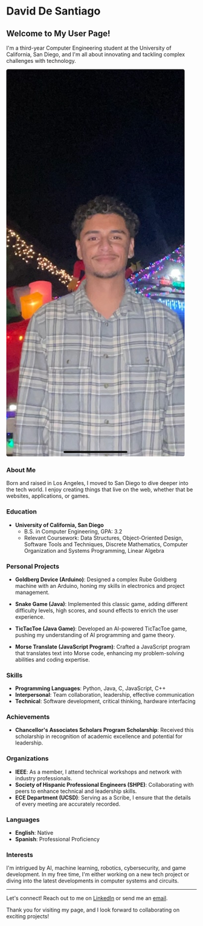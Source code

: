 # David De Santiago

## Welcome to My User Page!

I'm a third-year Computer Engineering student at the University of California, San Diego, and I'm all about innovating and tackling complex challenges with technology.

![David De Santiago](793B7687-03D1-48AD-BE04-96B8E74E2B1C.jpeg) 

### About Me
Born and raised in Los Angeles, I moved to San Diego to dive deeper into the tech world. I enjoy creating things that live on the web, whether that be websites, applications, or games.

### Education
- **University of California, San Diego**
  - B.S. in Computer Engineering, GPA: 3.2
  - Relevant Coursework: Data Structures, Object-Oriented Design, Software Tools and Techniques, Discrete Mathematics, Computer Organization and Systems Programming, Linear Algebra

### Personal Projects
- **Goldberg Device (Arduino)**:
  Designed a complex Rube Goldberg machine with an Arduino, honing my skills in electronics and project management.
  
- **Snake Game (Java)**:
  Implemented this classic game, adding different difficulty levels, high scores, and sound effects to enrich the user experience.
  
- **TicTacToe (Java Game)**:
  Developed an AI-powered TicTacToe game, pushing my understanding of AI programming and game theory.
  
- **Morse Translate (JavaScript Program)**:
  Crafted a JavaScript program that translates text into Morse code, enhancing my problem-solving abilities and coding expertise.

### Skills
- **Programming Languages**: Python, Java, C, JavaScript, C++
- **Interpersonal**: Team collaboration, leadership, effective communication
- **Technical**: Software development, critical thinking, hardware interfacing

### Achievements
- **Chancellor's Associates Scholars Program Scholarship**:
  Received this scholarship in recognition of academic excellence and potential for leadership.

### Organizations
- **IEEE**: As a member, I attend technical workshops and network with industry professionals.
- **Society of Hispanic Professional Engineers (SHPE)**: Collaborating with peers to enhance technical and leadership skills.
- **ECE Department (UCSD)**: Serving as a Scribe, I ensure that the details of every meeting are accurately recorded.

### Languages
- **English**: Native
- **Spanish**: Professional Proficiency

### Interests
I'm intrigued by AI, machine learning, robotics, cybersecurity, and game development. In my free time, I'm either working on a new tech project or diving into the latest developments in computer systems and circuits.

---

Let's connect! Reach out to me on [LinkedIn](https://www.linkedin.com/in/david-de-santiago-a485b4240) or send me an [email](mailto:ddesantiago@ucsd.edu).

Thank you for visiting my page, and I look forward to collaborating on exciting projects!
